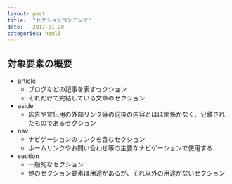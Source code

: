 ```yaml
---
layout: post
title:  "セクションコンテンツ"
date:   2017-01-20
categories: html5
---
```


## 対象要素の概要

- article
  - ブログなどの記事を表すセクション
  - それだけで完結している文章のセクション
- aside
  - 広告や宣伝用の外部リンク等の前後の内容とほぼ関係がなく、分離されたものであるセクション
- nav
  - ナビゲーションのリンクを含むセクション
  - ホームリンクやお問い合わせ等の主要なナビゲーションで使用する
- section
  - 一般的なセクション
  - 他のセクション要素は用途があるが、それ以外の用途がないセクション
